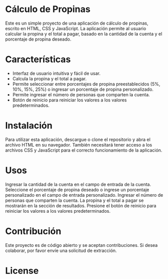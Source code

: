 # Cálculo de Propinas
Este es un simple proyecto de una aplicación de cálculo de propinas, escrito en HTML, CSS y JavaScript. La aplicación permite al usuario calcular la propina y el total a pagar, basado en la cantidad de la cuenta y el porcentaje de propina deseado.

# Características
* Interfaz de usuario intuitiva y fácil de usar.
* Calcula la propina y el total a pagar.
* Permite seleccionar entre porcentajes de propina preestablecidos (5%, 10%, 15%, 25%) o ingresar un porcentaje de propina personalizado.
* Permite ingresar el número de personas que comparten la cuenta.
* Botón de reinicio para reiniciar los valores a los valores predeterminados.
# Instalación
Para utilizar esta aplicación, descargue o clone el repositorio y abra el archivo HTML en su navegador. También necesitará tener acceso a los archivos CSS y JavaScript para el correcto funcionamiento de la aplicación.

# Usos
Ingresar la cantidad de la cuenta en el campo de entrada de la cuenta.
Seleccione el porcentaje de propina deseado o ingrese un porcentaje personalizado en el campo de entrada personalizado.
Ingresar el número de personas que comparten la cuenta.
La propina y el total a pagar se mostrarán en la sección de resultados.
Presione el botón de reinicio para reiniciar los valores a los valores predeterminados.
# Contribución
Este proyecto es de código abierto y se aceptan contribuciones. Si desea colaborar, por favor envíe una solicitud de extracción.

# License
